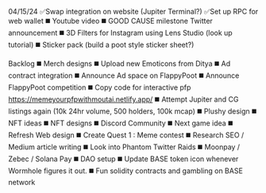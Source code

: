 04/15/24
✅Swap integration on website (Jupiter Terminal?)
✅Set up RPC for web wallet
◼️ Youtube video
◼️ GOOD CAUSE milestone Twitter announcement
◼️ 3D Filters for Instagram using Lens Studio (look up tutorial)
◼️ Sticker pack (build a poot style sticker sheet?)

Backlog
◼️ Merch designs
◼️ Upload new Emoticons from Ditya
◼️ Ad contract integration
◼️ Announce Ad space on FlappyPoot
◼️ Announce FlappyPoot competition
◼️ Copy code for interactive pfp https://memeyourpfpwithmoutai.netlify.app/
◼️ Attempt Jupiter and CG listings again (10k 24hr volume, 500 holders, 100k mcap)
◼️ Plushy design
◼️ NFT ideas
◼️ NFT designs
◼️ Discord Community
◼️ Next game idea
◼️ Refresh Web design
◼️ Create Quest 1 : Meme contest
◼️ Research SEO / Medium article writing
◼️ Look into Phantom Twitter Raids
◼️ Moonpay / Zebec / Solana Pay
◼️ DAO setup
◼️ Update BASE token icon whenever Wormhole figures it out.
◼️ Fun solidity contracts and gambling on BASE network